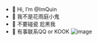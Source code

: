 - 👋 Hi, I’m @ImQuin
- 💩 我不是花雨庭小鬼
- 🦴 不要碰瓷 尬黑我
- 👾 有事联系QQ or KOOK
![image](https://github.com/ImQuin/ImQuin/assets/146703141/eef8ae52-0b3b-4023-a0a9-18fbb7a34de9)

